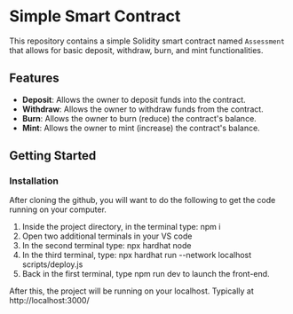 # Simple Smart Contract

This repository contains a simple Solidity smart contract named `Assessment` that allows for basic deposit, withdraw, burn, and mint functionalities.

## Features

- **Deposit**: Allows the owner to deposit funds into the contract.
- **Withdraw**: Allows the owner to withdraw funds from the contract.
- **Burn**: Allows the owner to burn (reduce) the contract's balance.
- **Mint**: Allows the owner to mint (increase) the contract's balance.

## Getting Started
### Installation

After cloning the github, you will want to do the following to get the code running on your computer.

1. Inside the project directory, in the terminal type: npm i
2. Open two additional terminals in your VS code
3. In the second terminal type: npx hardhat node
4. In the third terminal, type: npx hardhat run --network localhost scripts/deploy.js
5. Back in the first terminal, type npm run dev to launch the front-end.

After this, the project will be running on your localhost. 
Typically at http://localhost:3000/
